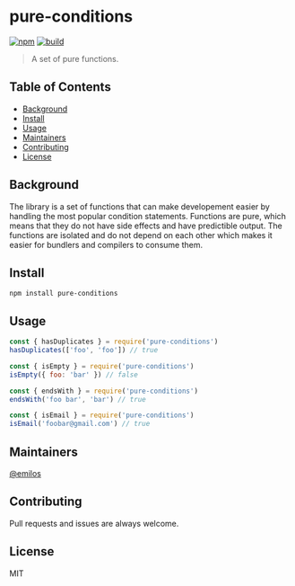 # pure-conditions

[![npm](https://img.shields.io/npm/v/pure-conditions.svg)](https://www.npmjs.com/package/pure-conditions)
[![build](https://github.com/buxlabs/pure-conditions/workflows/build/badge.svg)](https://github.com/buxlabs/pure-conditions/actions)

> A set of pure functions.

## Table of Contents

- [Background](#background)
- [Install](#install)
- [Usage](#usage)
- [Maintainers](#maintainers)
- [Contributing](#contributing)
- [License](#license)

## Background

The library is a set of functions that can make developement easier by handling the most popular condition statements. Functions are pure, which means that they do not have side effects and have predictible output. The functions are isolated and do not depend on each other which makes it easier for bundlers and compilers to consume them.

## Install

```
npm install pure-conditions
```

## Usage

```js
const { hasDuplicates } = require('pure-conditions')
hasDuplicates(['foo', 'foo']) // true
```

```js
const { isEmpty } = require('pure-conditions')
isEmpty({ foo: 'bar' }) // false
```

```js
const { endsWith } = require('pure-conditions')
endsWith('foo bar', 'bar') // true
```

```js
const { isEmail } = require('pure-conditions')
isEmail('foobar@gmail.com') // true
```

## Maintainers

[@emilos](https://github.com/emilos)

## Contributing
Pull requests and issues are always welcome.

## License
MIT
